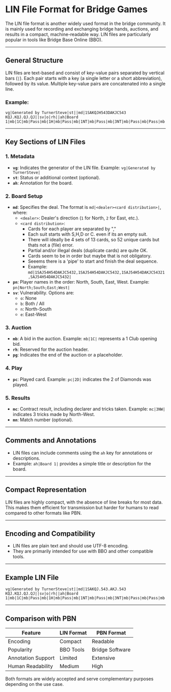 # LIN File Format for Bridge Games

The LIN file format is another widely used format in the bridge community. It is mainly used for recording and exchanging bridge hands, auctions, and results in a compact, machine-readable way. LIN files are particularly popular in tools like Bridge Base Online (BBO).

---

## General Structure

LIN files are text-based and consist of key-value pairs separated by vertical bars (`|`). Each pair starts with a key (a single letter or a short abbreviation), followed by its value. Multiple key-value pairs are concatenated into a single line.

### Example:
```
vg|Generated by TurnerSteve|st||md|1SAKQJH543DAKJC543 KQJ.KQJ.QJ.QJ||sv|o|rh||ah|Board 1|mb|1C|mb|Pass|mb|1H|mb|Pass|mb|1NT|mb|Pass|mb|3NT|mb|Pass|mb|Pass|mb|Pass|pn|North;South;East;West|pg||pc|2D|pc|3H|pc|5S|pc|6C|
```

---

## Key Sections of LIN Files

### **1. Metadata**
- **`vg`**: Indicates the generator of the LIN file. Example: `vg|Generated by TurnerSteve|`
- **`st`**: Status or additional context (optional).
- **`ah`**: Annotation for the board.

### **2. Board Setup**
- **`md`**: Specifies the deal. The format is `md|<dealer><card distribution>|`, where:
  - `<dealer>`: Dealer's direction (`1` for North, `2` for East, etc.).
  - `<card distribution>`: 
    - Cards for each player are separated by "," 
    - Each suit starts with S,H,D or C. even if its an empty suit.
    - There will ideally be 4 sets of 13 cards, so 52 unique cards but thats not a (file) error. 
    - Partial and/or illegal deals (duplicate cards) are quite OK.
    - Cards seem to be in order but maybe that is not obligatory.  
    - Seeems there is a  'pipe' to start and finish the deal sequence.
    - Example: `md|1SAJ54H54DAKJC5432,1SAJ54H54DAKJC5432,1SAJ54H54DAKJC54321,SAJ54H54DAKJC5432|`
- **`pn`**: Player names in the order: North, South, East, West. Example: `pn|North;South;East;West|`
- **`sv`**: Vulnerability. Options are:
  - `o`: None
  - `b`: Both / All
  - `n`: North-South
  - `e`: East-West

### **3. Auction**
- **`mb`**: A bid in the auction. Example: `mb|1C|` represents a 1 Club opening bid.
- **`rh`**: Reserved for the auction header.
- **`pg`**: Indicates the end of the auction or a placeholder.

### **4. Play**
- **`pc`**: Played card. Example: `pc|2D|` indicates the 2 of Diamonds was played.

### **5. Results**
- **`mc`**: Contract result, including declarer and tricks taken. Example: `mc|3NW|` indicates 3 tricks made by North-West.
- **`mn`**: Match number (optional).

---

## Comments and Annotations

- LIN files can include comments using the `ah` key for annotations or descriptions.
- Example: `ah|Board 1|` provides a simple title or description for the board.

---

## Compact Representation

LIN files are highly compact, with the absence of line breaks for most data. This makes them efficient for transmission but harder for humans to read compared to other formats like PBN.

---

## Encoding and Compatibility

- LIN files are plain text and should use UTF-8 encoding.
- They are primarily intended for use with BBO and other compatible tools.

---

## Example LIN File

```
vg|Generated by TurnerSteve|st||md|1SAKQJ.543.AKJ.543 KQJ.KQJ.QJ.QJ||sv|o|rh||ah|Board 1|mb|1C|mb|Pass|mb|1H|mb|Pass|mb|1NT|mb|Pass|mb|3NT|mb|Pass|mb|Pass|mb|Pass|pn|North;South;East;West|pg||pc|2D|pc|3H|pc|5S|pc|6C|
```

---

## Comparison with PBN

| Feature               | LIN Format       | PBN Format       |
|-----------------------|------------------|------------------|
| Encoding              | Compact          | Readable         |
| Popularity            | BBO Tools        | Bridge Software  |
| Annotation Support    | Limited          | Extensive        |
| Human Readability     | Medium           | High             |

Both formats are widely accepted and serve complementary purposes depending on the use case.
